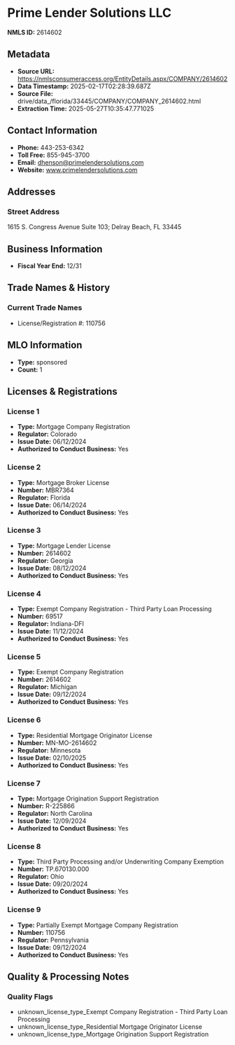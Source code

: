 # Prime Lender Solutions LLC

**NMLS ID:** 2614602

## Metadata
- **Source URL:** https://nmlsconsumeraccess.org/EntityDetails.aspx/COMPANY/2614602
- **Data Timestamp:** 2025-02-17T02:28:39.687Z
- **Source File:** drive/data_/florida/33445/COMPANY/COMPANY_2614602.html
- **Extraction Time:** 2025-05-27T10:35:47.771025

## Contact Information
- **Phone:** 443-253-6342
- **Toll Free:** 855-945-3700
- **Email:** dhenson@primelendersolutions.com
- **Website:** www.primelendersolutions.com

## Addresses
### Street Address
1615 S. Congress Avenue Suite 103; Delray Beach, FL 33445

## Business Information
- **Fiscal Year End:** 12/31

## Trade Names & History
### Current Trade Names
- License/Registration #: 110756

## MLO Information
- **Type:** sponsored
- **Count:** 1

## Licenses & Registrations

### License 1
- **Type:** Mortgage Company Registration
- **Regulator:** Colorado
- **Issue Date:** 06/12/2024
- **Authorized to Conduct Business:** Yes

### License 2
- **Type:** Mortgage Broker License
- **Number:** MBR7364
- **Regulator:** Florida
- **Issue Date:** 06/14/2024
- **Authorized to Conduct Business:** Yes

### License 3
- **Type:** Mortgage Lender License
- **Number:** 2614602
- **Regulator:** Georgia
- **Issue Date:** 08/12/2024
- **Authorized to Conduct Business:** Yes

### License 4
- **Type:** Exempt Company Registration - Third Party Loan Processing
- **Number:** 69517
- **Regulator:** Indiana-DFI
- **Issue Date:** 11/12/2024
- **Authorized to Conduct Business:** Yes

### License 5
- **Type:** Exempt Company Registration
- **Number:** 2614602
- **Regulator:** Michigan
- **Issue Date:** 09/12/2024
- **Authorized to Conduct Business:** Yes

### License 6
- **Type:** Residential Mortgage Originator License
- **Number:** MN-MO-2614602
- **Regulator:** Minnesota
- **Issue Date:** 02/10/2025
- **Authorized to Conduct Business:** Yes

### License 7
- **Type:** Mortgage Origination Support Registration
- **Number:** R-225866
- **Regulator:** North Carolina
- **Issue Date:** 12/09/2024
- **Authorized to Conduct Business:** Yes

### License 8
- **Type:** Third Party Processing and/or Underwriting Company Exemption
- **Number:** TP.670130.000
- **Regulator:** Ohio
- **Issue Date:** 09/20/2024
- **Authorized to Conduct Business:** Yes

### License 9
- **Type:** Partially Exempt Mortgage Company Registration
- **Number:** 110756
- **Regulator:** Pennsylvania
- **Issue Date:** 09/12/2024
- **Authorized to Conduct Business:** Yes

## Quality & Processing Notes
### Quality Flags
- unknown_license_type_Exempt Company Registration - Third Party Loan Processing
- unknown_license_type_Residential Mortgage Originator License
- unknown_license_type_Mortgage Origination Support Registration
